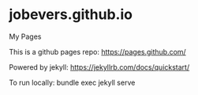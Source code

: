 # jobevers.github.io
My Pages

This is a github pages repo: https://pages.github.com/

Powered by jekyll: https://jekyllrb.com/docs/quickstart/

To run locally: bundle exec jekyll serve
